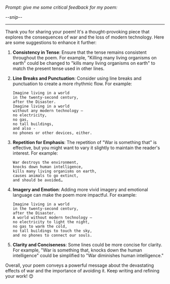 _Prompt: give me some critical feedback for my poem:_

_--snip--_

______________________________________________________________________________________________________________________________________________________________
Thank you for sharing your poem! It's a thought-provoking piece that explores the consequences of war and the loss of modern technology. Here are some suggestions to enhance it further:

1. **Consistency in Tense**: Ensure that the tense remains consistent throughout the poem. For example, "Killing many living organisms on earth" could be changed to "kills many living organisms on earth" to match the present tense used in other lines.

2. **Line Breaks and Punctuation**: Consider using line breaks and punctuation to create a more rhythmic flow. For example:
   ```
   Imagine living in a world
   in the twenty-second century,
   after the Disaster.
   Imagine living in a world
   without any modern technology –
   no electricity,
   no gas,
   no tall buildings,
   and also -
   no phones or other devices, either.
   ```

3. **Repetition for Emphasis**: The repetition of "War is something that" is effective, but you might want to vary it slightly to maintain the reader's interest. For example:
   ```
   War destroys the environment,
   knocks down human intelligence,
   kills many living organisms on earth,
   causes animals to go extinct,
   and should be avoided…
   ```

4. **Imagery and Emotion**: Adding more vivid imagery and emotional language can make the poem more impactful. For example:
   ```
   Imagine living in a world
   in the twenty-second century,
   after the Disaster.
   A world without modern technology –
   no electricity to light the night,
   no gas to warm the cold,
   no tall buildings to touch the sky,
   and no phones to connect our souls.
   ```

5. **Clarity and Conciseness**: Some lines could be more concise for clarity. For example, "War is something that, knocks down the human intelligence" could be simplified to "War diminishes human intelligence."

Overall, your poem conveys a powerful message about the devastating effects of war and the importance of avoiding it. Keep writing and refining your work! 😊
